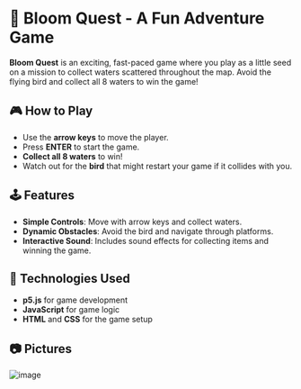 # 🌱 **Bloom Quest** - A Fun Adventure Game

**Bloom Quest** is an exciting, fast-paced game where you play as a little seed on a mission to collect waters scattered throughout the map. Avoid the flying bird and collect all 8 waters to win the game!

## 🎮 **How to Play**  
- Use the **arrow keys** to move the player.  
- Press **ENTER** to start the game.
- **Collect all 8 waters** to win!  
- Watch out for the **bird** that might restart your game if it collides with you.

## 🕹️ **Features**
- **Simple Controls**: Move with arrow keys and collect waters.
- **Dynamic Obstacles**: Avoid the bird and navigate through platforms.
- **Interactive Sound**: Includes sound effects for collecting items and winning the game.

## 📌 **Technologies Used**
- **p5.js** for game development
- **JavaScript** for game logic
- **HTML** and **CSS** for the game setup

## 📷 **Pictures**
![image](https://github.com/user-attachments/assets/cd6de39b-212b-43d4-86c5-fdd9495d72f1)
